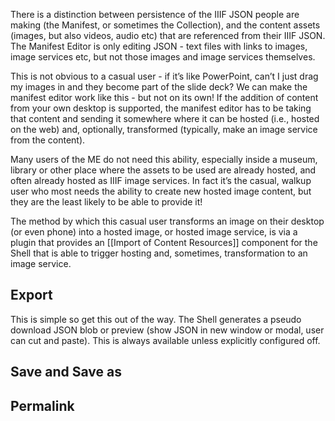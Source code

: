 There is a distinction between persistence of the IIIF JSON people are making (the Manifest, or sometimes the Collection), and the content assets (images, but also videos, audio etc) that are referenced from their IIIF JSON. The Manifest Editor is only editing JSON - text files with links to images, image services etc, but not those images and image services themselves.

This is not obvious to a casual user - if it’s like PowerPoint, can’t I just drag my images in and they become part of the slide deck? We can make the manifest editor work like this - but not on its own! If the addition of content from your own desktop is supported, the manifest editor has to be taking that content and sending it somewhere where it can be hosted (i.e., hosted on the web) and, optionally, transformed (typically, make an image service from the content). 

Many users of the ME do not need this ability, especially inside a museum, library or other place where the assets to be used are already hosted, and often already hosted as IIIF image services. In fact it’s the casual, walkup user who most needs the ability to create new hosted image content, but they are the least likely to be able to provide it!

The method by which this casual user transforms an image on their desktop (or even phone) into a hosted image, or hosted image service, is via a plugin that provides an [[Import of Content Resources]] component for the Shell that is able to trigger hosting and, sometimes, transformation to an image service.

## Export

This is simple so get this out of the way. The Shell generates a pseudo download JSON blob or preview (show JSON in new window or modal, user can cut and paste). This is always available unless explicitly configured off.

## Save and Save as 

## Permalink

